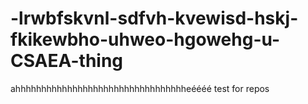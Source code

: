# -lrwbfskvnl-sdfvh-kvewisd-hskj-fkikewbho-uhweo-hgowehg-u-CSAEA-thing
ahhhhhhhhhhhhhhhhhhhhhhhhhhhhhhhhheéééé    test for repos
